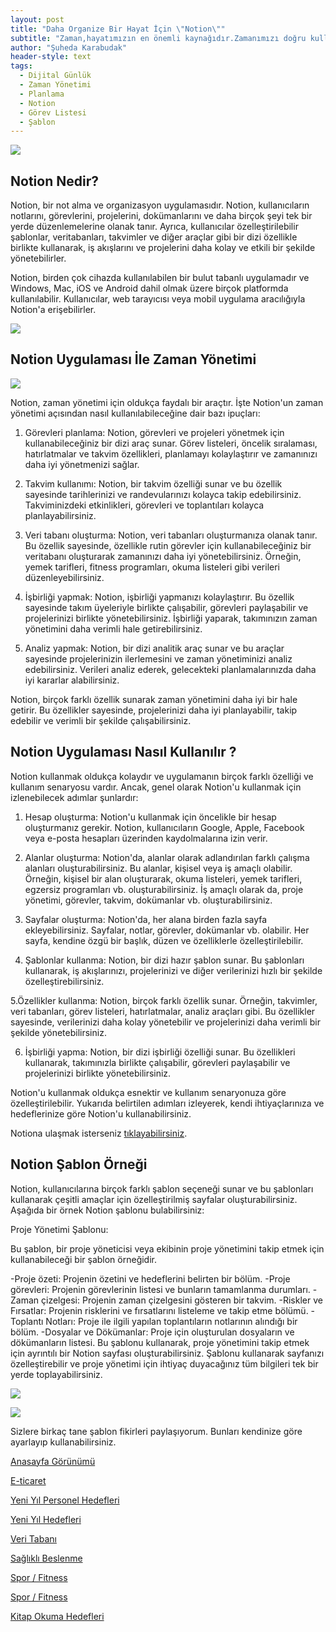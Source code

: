 ```yaml
---
layout: post
title: "Daha Organize Bir Hayat İçin \"Notion\""
subtitle: "Zaman,hayatımızın en önemli kaynağıdır.Zamanımızı doğru kullanarak hayatımızı daha değerli bir hale getirebiliriz."
author: "Şuheda Karabudak"
header-style: text
tags:
  - Dijital Günlük
  - Zaman Yönetimi
  - Planlama
  - Notion
  - Görev Listesi
  - Şablon
---
```


![](https://i.pinimg.com/564x/4a/03/bd/4a03bdada0a8b03cde7203fd79837e86.jpg)


Notion Nedir?
--
Notion, bir not alma ve organizasyon uygulamasıdır. Notion, kullanıcıların notlarını, görevlerini, projelerini, dokümanlarını ve daha birçok şeyi tek bir yerde düzenlemelerine olanak tanır. Ayrıca, kullanıcılar özelleştirilebilir şablonlar, veritabanları, takvimler ve diğer araçlar gibi bir dizi özellikle birlikte kullanarak, iş akışlarını ve projelerini daha kolay ve etkili bir şekilde yönetebilirler.

Notion, birden çok cihazda kullanılabilen bir bulut tabanlı uygulamadır ve Windows, Mac, iOS ve Android dahil olmak üzere birçok platformda kullanılabilir. Kullanıcılar, web tarayıcısı veya mobil uygulama aracılığıyla Notion'a erişebilirler.

![](https://i.pinimg.com/564x/51/63/63/516363e63817e5171e730945b1e7f743.jpg)


Notion Uygulaması İle Zaman Yönetimi
-------------------------------------
![](https://i.pinimg.com/564x/04/91/a4/0491a4836e9bf75ff0f9b54ab7826bdb.jpg)

Notion, zaman yönetimi için oldukça faydalı bir araçtır. İşte Notion'un zaman yönetimi açısından nasıl kullanılabileceğine dair bazı ipuçları:

1. Görevleri planlama: Notion, görevleri ve projeleri yönetmek için kullanabileceğiniz bir dizi araç sunar. Görev listeleri, öncelik sıralaması, hatırlatmalar ve takvim özellikleri, planlamayı kolaylaştırır ve zamanınızı daha iyi yönetmenizi sağlar.

2. Takvim kullanımı: Notion, bir takvim özelliği sunar ve bu özellik sayesinde tarihlerinizi ve randevularınızı kolayca takip edebilirsiniz. Takviminizdeki etkinlikleri, görevleri ve toplantıları kolayca planlayabilirsiniz.

3. Veri tabanı oluşturma: Notion, veri tabanları oluşturmanıza olanak tanır. Bu özellik sayesinde, özellikle rutin görevler için kullanabileceğiniz bir veritabanı oluşturarak zamanınızı daha iyi yönetebilirsiniz. Örneğin, yemek tarifleri, fitness programları, okuma listeleri gibi verileri düzenleyebilirsiniz.

4. İşbirliği yapmak: Notion, işbirliği yapmanızı kolaylaştırır. Bu özellik sayesinde takım üyeleriyle birlikte çalışabilir, görevleri paylaşabilir ve projelerinizi birlikte yönetebilirsiniz. İşbirliği yaparak, takımınızın zaman yönetimini daha verimli hale getirebilirsiniz.

5. Analiz yapmak: Notion, bir dizi analitik araç sunar ve bu araçlar sayesinde projelerinizin ilerlemesini ve zaman yönetiminizi analiz edebilirsiniz. Verileri analiz ederek, gelecekteki planlamalarınızda daha iyi kararlar alabilirsiniz.

Notion, birçok farklı özellik sunarak zaman yönetimini daha iyi bir hale getirir. Bu özellikler sayesinde, projelerinizi daha iyi planlayabilir, takip edebilir ve verimli bir şekilde çalışabilirsiniz.


Notion Uygulaması Nasıl Kullanılır ?
-------------------------------------
Notion kullanmak oldukça kolaydır ve uygulamanın birçok farklı özelliği ve kullanım senaryosu vardır. Ancak, genel olarak Notion'u kullanmak için izlenebilecek adımlar şunlardır:

1. Hesap oluşturma: Notion'u kullanmak için öncelikle bir hesap oluşturmanız gerekir. Notion, kullanıcıların Google, Apple, Facebook veya e-posta hesapları üzerinden kaydolmalarına izin verir.

2. Alanlar oluşturma: Notion'da, alanlar olarak adlandırılan farklı çalışma alanları oluşturabilirsiniz. Bu alanlar, kişisel veya iş amaçlı olabilir. Örneğin, kişisel bir alan oluşturarak, okuma listeleri, yemek tarifleri, egzersiz programları vb. oluşturabilirsiniz. İş amaçlı olarak da, proje yönetimi, görevler, takvim, dokümanlar vb. oluşturabilirsiniz.

3. Sayfalar oluşturma: Notion'da, her alana birden fazla sayfa ekleyebilirsiniz. Sayfalar, notlar, görevler, dokümanlar vb. olabilir. Her sayfa, kendine özgü bir başlık, düzen ve özelliklerle özelleştirilebilir.

4. Şablonlar kullanma: Notion, bir dizi hazır şablon sunar. Bu şablonları kullanarak, iş akışlarınızı, projelerinizi ve diğer verilerinizi hızlı bir şekilde özelleştirebilirsiniz.

5.Özellikler kullanma: Notion, birçok farklı özellik sunar. Örneğin, takvimler, veri tabanları, görev listeleri, hatırlatmalar, analiz araçları gibi. Bu özellikler sayesinde, verilerinizi daha kolay yönetebilir ve projelerinizi daha verimli bir şekilde yönetebilirsiniz.

6. İşbirliği yapma: Notion, bir dizi işbirliği özelliği sunar. Bu özellikleri kullanarak, takımınızla birlikte çalışabilir, görevleri paylaşabilir ve projelerinizi birlikte yönetebilirsiniz.

Notion'u kullanmak oldukça esnektir ve kullanım senaryonuza göre özelleştirilebilir. Yukarıda belirtilen adımları izleyerek, kendi ihtiyaçlarınıza ve hedeflerinize göre Notion'u kullanabilirsiniz.

Notiona ulaşmak isterseniz [tıklayabilirsiniz](https://www.notion.so).


Notion Şablon Örneği 
------------------------------------- 
Notion, kullanıcılarına birçok farklı şablon seçeneği sunar ve bu şablonları kullanarak çeşitli amaçlar için özelleştirilmiş sayfalar oluşturabilirsiniz. Aşağıda bir örnek Notion şablonu bulabilirsiniz:

Proje Yönetimi Şablonu:

Bu şablon, bir proje yöneticisi veya ekibinin proje yönetimini takip etmek için kullanabileceği bir şablon örneğidir.

-Proje özeti: Projenin özetini ve hedeflerini belirten bir bölüm.
-Proje görevleri: Projenin görevlerinin listesi ve bunların tamamlanma durumları.
-Zaman çizelgesi: Projenin zaman çizelgesini gösteren bir takvim.
-Riskler ve Fırsatlar: Projenin risklerini ve fırsatlarını listeleme ve takip etme bölümü.
-Toplantı Notları: Proje ile ilgili yapılan toplantıların notlarının alındığı bir bölüm.
-Dosyalar ve Dökümanlar: Proje için oluşturulan dosyaların ve dökümanların listesi.
Bu şablonu kullanarak, proje yönetimini takip etmek için ayrıntılı bir Notion sayfası oluşturabilirsiniz. Şablonu kullanarak sayfanızı özelleştirebilir ve proje yönetimi için ihtiyaç duyacağınız tüm bilgileri tek bir yerde toplayabilirsiniz.

![](https://i.pinimg.com/564x/77/8a/b2/778ab25564dc62b34548aa55d9ee5804.jpg)

![](https://i.pinimg.com/564x/e1/c3/6c/e1c36cab1414e71b75ff7faa3935f2b8.jpg)

Sizlere birkaç tane şablon fikirleri paylaşıyorum. Bunları kendinize göre ayarlayıp kullanabilirsiniz.

[Anasayfa Görünümü](https://www.notion.so/templates/home-heart)

[E-ticaret](https://www.notion.so/templates/product-launch-announcement-w-notion-ai) 

[Yeni Yıl Personel Hedefleri](https://www.notion.so/templates/collections/new-year-personal-organization)

[Yeni Yıl Hedefleri](https://www.notion.so/templates/2023-yearly-goal-tracker)

[Veri Tabanı](https://www.notion.so/templates/collections/essential-database-templates)

[Sağlıklı Beslenme](https://www.notion.so/templates/food-dairy)

[ Spor / Fitness](https://www.notion.so/templates/huberman-functional-fitness-workout-template)

[Spor / Fitness](https://www.notion.so/templates/workout-dashboard-2)

[Kitap Okuma Hedefleri](https://easlo.notion.site/Book-Tracker-ac56857aea15438fba90672ecb0e7bf3)



